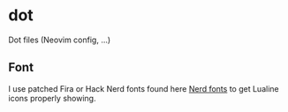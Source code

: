 # dot
Dot files (Neovim config, ...)

## Font
I use patched Fira or Hack Nerd fonts found here [Nerd fonts](https://github.com/ryanoasis/nerd-fonts/tree/master/patched-fonts) to get Lualine icons properly showing.
